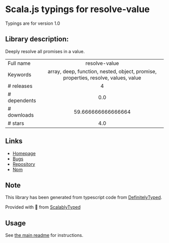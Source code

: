 
# Scala.js typings for resolve-value

Typings are for version 1.0

## Library description:
Deeply resolve all promises in a value.

|                    |                 |
| ------------------ | :-------------: |
| Full name          | resolve-value |
| Keywords           | array, deep, function, nested, object, promise, properties, resolve, values, value |
| # releases         | 4 |
| # dependents       | 0.0 |
| # downloads        | 59.666666666666664 |
| # stars            | 4.0 |

## Links
- [Homepage](https://github.com/jonschlinkert/resolve-value)
- [Bugs](https://github.com/jonschlinkert/resolve-value/issues)
- [Repository](https://github.com/jonschlinkert/resolve-value)
- [Npm](https://www.npmjs.com/package/resolve-value)
    


## Note
This library has been generated from typescript code from [DefinitelyTyped](https://definitelytyped.org).

Provided with :purple_heart: from [ScalablyTyped](https://github.com/oyvindberg/ScalablyTyped)

## Usage
See [the main readme](../../readme.md) for instructions.



